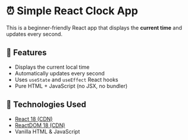 # ⏰ Simple React Clock App

This is a beginner-friendly React app that displays the **current time** and updates every second. 

## 🚀 Features

- Displays the current local time
- Automatically updates every second
- Uses `useState` and `useEffect` React hooks
- Pure HTML + JavaScript (no JSX, no bundler)

## 🧠 Technologies Used

- [React 18 (CDN)](https://reactjs.org/)
- [ReactDOM 18 (CDN)](https://reactjs.org/)
- Vanilla HTML & JavaScript

